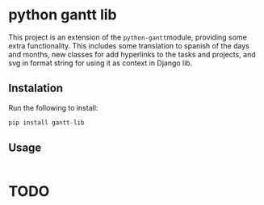 # python gantt lib

This project is an extension of the `python-gantt`module, providing some extra functionality.
This includes some translation to spanish of the days and months, new classes for add hyperlinks to the tasks and projects, and svg in format string for using it as context in Django lib.

## Instalation

Run the following to install:

```python
pip install gantt-lib
```

## Usage
```python

```
# TODO
 
